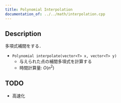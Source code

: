 ```yaml
---
title: Polynomial Interpolation
documentation_of: ../../math/interpolation.cpp
---
```


## Description

多項式補間をする．

- `Polynomial interpolate(vector<T> x, vector<T> y)`
    - 与えられた点の補間多項式を計算する
    - 時間計算量: $O(n^2)$

## TODO

- 高速化